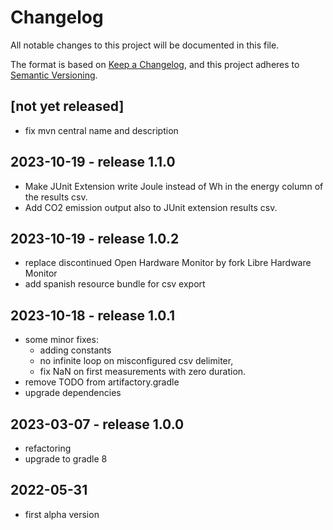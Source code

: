 [//]: # ($formatter:off$)
# Changelog
All notable changes to this project will be documented in this file.

The format is based on [Keep a Changelog](https://keepachangelog.com/en/1.0.0/),
and this project adheres to [Semantic Versioning](https://semver.org/spec/v2.0.0.html).

## [not yet released]
- fix mvn central name and description

## 2023-10-19 - release 1.1.0
- Make JUnit Extension write Joule instead of Wh in the energy column of the results csv.
- Add CO2 emission output also to JUnit extension results csv.

## 2023-10-19 - release 1.0.2
- replace discontinued Open Hardware Monitor by fork Libre Hardware Monitor
- add spanish resource bundle for csv export

## 2023-10-18 - release 1.0.1
- some minor fixes:
    - adding constants
    - no infinite loop on misconfigured csv delimiter,
    - fix NaN on first measurements with zero duration.
- remove TODO from artifactory.gradle
- upgrade dependencies

## 2023-03-07 - release 1.0.0
- refactoring
- upgrade to gradle 8

## 2022-05-31
- first alpha version

